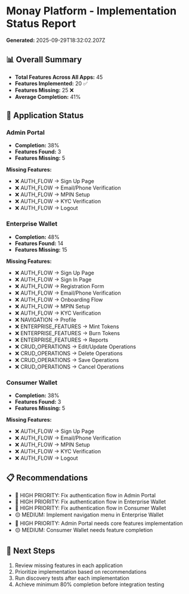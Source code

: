 # Monay Platform - Implementation Status Report

**Generated:** 2025-09-29T18:32:02.207Z

## 📊 Overall Summary

- **Total Features Across All Apps:** 45
- **Features Implemented:** 20 ✅
- **Features Missing:** 25 ❌
- **Average Completion:** 41%

## 🎯 Application Status

### Admin Portal
- **Completion:** 38%
- **Features Found:** 3
- **Features Missing:** 5

**Missing Features:**
- ❌ AUTH_FLOW → Sign Up Page
- ❌ AUTH_FLOW → Email/Phone Verification
- ❌ AUTH_FLOW → MPIN Setup
- ❌ AUTH_FLOW → KYC Verification
- ❌ AUTH_FLOW → Logout

### Enterprise Wallet
- **Completion:** 48%
- **Features Found:** 14
- **Features Missing:** 15

**Missing Features:**
- ❌ AUTH_FLOW → Sign Up Page
- ❌ AUTH_FLOW → Sign In Page
- ❌ AUTH_FLOW → Registration Form
- ❌ AUTH_FLOW → Email/Phone Verification
- ❌ AUTH_FLOW → Onboarding Flow
- ❌ AUTH_FLOW → MPIN Setup
- ❌ AUTH_FLOW → KYC Verification
- ❌ NAVIGATION → Profile
- ❌ ENTERPRISE_FEATURES → Mint Tokens
- ❌ ENTERPRISE_FEATURES → Burn Tokens
- ❌ ENTERPRISE_FEATURES → Reports
- ❌ CRUD_OPERATIONS → Edit/Update Operations
- ❌ CRUD_OPERATIONS → Delete Operations
- ❌ CRUD_OPERATIONS → Save Operations
- ❌ CRUD_OPERATIONS → Cancel Operations

### Consumer Wallet
- **Completion:** 38%
- **Features Found:** 3
- **Features Missing:** 5

**Missing Features:**
- ❌ AUTH_FLOW → Sign Up Page
- ❌ AUTH_FLOW → Email/Phone Verification
- ❌ AUTH_FLOW → MPIN Setup
- ❌ AUTH_FLOW → KYC Verification
- ❌ AUTH_FLOW → Logout

## 📋 Recommendations

- 🔴 HIGH PRIORITY: Fix authentication flow in Admin Portal
- 🔴 HIGH PRIORITY: Fix authentication flow in Enterprise Wallet
- 🔴 HIGH PRIORITY: Fix authentication flow in Consumer Wallet
- 🟡 MEDIUM: Implement navigation menu in Enterprise Wallet
- 🔴 HIGH PRIORITY: Admin Portal needs core features implementation
- 🟡 MEDIUM: Consumer Wallet needs feature completion

## 🚀 Next Steps

1. Review missing features in each application
2. Prioritize implementation based on recommendations
3. Run discovery tests after each implementation
4. Achieve minimum 80% completion before integration testing
